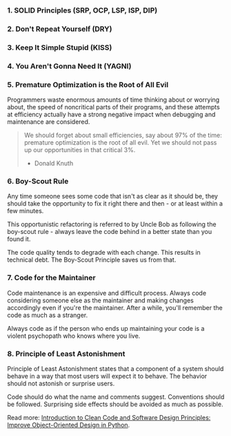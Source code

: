 ### 1. SOLID Principles (SRP, OCP, LSP, ISP, DIP)

### 2. Don't Repeat Yourself (DRY)

### 3. Keep It Simple Stupid (KISS)

### 4. You Aren't Gonna Need It (YAGNI)

### 5. Premature Optimization is the Root of All Evil

Programmers waste enormous amounts of time thinking about or worrying about, the speed of noncritical parts of their
programs, and these attempts at efficiency actually have a strong negative impact when debugging and maintenance are
considered.

> We should forget about small efficiencies, say about 97% of the time: premature optimization is the root of all evil.
> Yet we should not pass up our opportunities in that critical 3%.
> - Donald Knuth

### 6. Boy-Scout Rule

Any time someone sees some code that isn't as clear as it should be, they should take the opportunity to fix it right
there and then - or at least within a few minutes.

This opportunistic refactoring is referred to by Uncle Bob as following the boy-scout rule - always leave the code
behind in a better state than you found it.

The code quality tends to degrade with each change. This results in technical debt. The Boy-Scout Principle saves us
from that.

### 7. Code for the Maintainer

Code maintenance is an expensive and difficult process. Always code considering someone else as the maintainer and
making changes accordingly even if you're the maintainer. After a while, you'll remember the code as much as a stranger.

Always code as if the person who ends up maintaining your code is a violent psychopath who knows where you live.

### 8. Principle of Least Astonishment

Principle of Least Astonishment states that a component of a system should behave in a way that most users will expect
it to behave. The behavior should not astonish or surprise users.

Code should do what the name and comments suggest. Conventions should be followed. Surprising side effects should be
avoided as much as possible.

Read
more: [Introduction to Clean Code and Software Design Principles: Improve Object-Oriented Design in Python](https://workat.tech/machine-coding/tutorial/introduction-clean-code-software-design-principles-nwu4qqc63e09).
